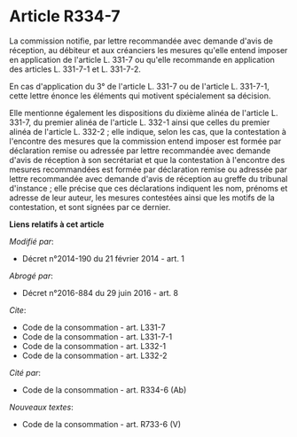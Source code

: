 # Article R334-7

La commission notifie, par lettre recommandée avec demande d'avis de réception, au débiteur et aux créanciers les mesures
qu'elle entend imposer en application de l'article L. 331-7 ou qu'elle recommande en application des articles L. 331-7-1 et
L. 331-7-2. 

En cas d'application du 3° de l'article L. 331-7 ou de l'article L. 331-7-1, cette lettre énonce les éléments qui motivent
spécialement sa décision. 

Elle mentionne également les dispositions du dixième alinéa de l'article L. 331-7, du premier alinéa de l'article L. 332-1
ainsi que celles du premier alinéa de l'article L. 332-2 ; elle indique, selon les cas, que la contestation à l'encontre des
mesures que la commission entend imposer est formée par déclaration remise ou adressée par lettre recommandée avec demande
d'avis de réception à son secrétariat et que la contestation à l'encontre des mesures recommandées est formée par déclaration
remise ou adressée par lettre recommandée avec demande d'avis de réception au greffe du tribunal d'instance ; elle précise
que ces déclarations indiquent les nom, prénoms et adresse de leur auteur, les mesures contestées ainsi que les motifs de la
contestation, et sont signées par ce dernier.

**Liens relatifs à cet article**

_Modifié par_:

  - Décret n°2014-190 du 21 février 2014 - art. 1

_Abrogé par_:

  - Décret n°2016-884 du 29 juin 2016 - art. 8

_Cite_:

  - Code de la consommation - art. L331-7
  - Code de la consommation - art. L331-7-1
  - Code de la consommation - art. L332-1
  - Code de la consommation - art. L332-2

_Cité par_:

  - Code de la consommation - art. R334-6 (Ab)

_Nouveaux textes_:

  - Code de la consommation - art. R733-6 (V)
